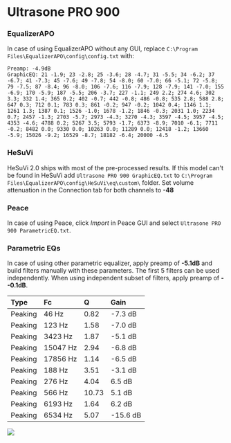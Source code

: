 # Ultrasone PRO 900

### EqualizerAPO
In case of using EqualizerAPO without any GUI, replace `C:\Program Files\EqualizerAPO\config\config.txt`
with:
```
Preamp: -4.9dB
GraphicEQ: 21 -1.9; 23 -2.8; 25 -3.6; 28 -4.7; 31 -5.5; 34 -6.2; 37 -6.7; 41 -7.3; 45 -7.6; 49 -7.8; 54 -8.0; 60 -7.0; 66 -5.1; 72 -5.8; 79 -7.5; 87 -8.4; 96 -8.0; 106 -7.6; 116 -7.9; 128 -7.9; 141 -7.0; 155 -6.9; 170 -5.9; 187 -5.5; 206 -3.7; 227 -1.1; 249 2.2; 274 4.6; 302 3.3; 332 1.4; 365 0.2; 402 -0.7; 442 -0.8; 486 -0.8; 535 2.8; 588 2.8; 647 0.3; 712 0.1; 783 0.3; 861 -0.2; 947 -0.2; 1042 0.4; 1146 1.1; 1261 1.3; 1387 0.1; 1526 -1.0; 1678 -1.2; 1846 -0.3; 2031 1.0; 2234 0.7; 2457 -1.3; 2703 -5.7; 2973 -4.3; 3270 -4.3; 3597 -4.5; 3957 -4.5; 4353 -4.6; 4788 0.2; 5267 3.5; 5793 -1.7; 6373 -8.9; 7010 -6.1; 7711 -0.2; 8482 0.0; 9330 0.0; 10263 0.0; 11289 0.0; 12418 -1.2; 13660 -5.9; 15026 -9.2; 16529 -8.7; 18182 -6.4; 20000 -4.5
```

### HeSuVi
HeSuVi 2.0 ships with most of the pre-processed results. If this model can't be found in HeSuVi add
`Ultrasone PRO 900 GraphicEQ.txt` to `C:\Program Files\EqualizerAPO\config\HeSuVi\eq\custom\` folder.
Set volume attenuation in the Connection tab for both channels to **-48**

### Peace
In case of using Peace, click *Import* in Peace GUI and select `Ultrasone PRO 900 ParametricEQ.txt`.

### Parametric EQs
In case of using other parametric equalizer, apply preamp of **-5.1dB** and build filters manually
with these parameters. The first 5 filters can be used independently.
When using independent subset of filters, apply preamp of **--0.1dB**.

| Type    | Fc       |     Q | Gain     |
|:--------|:---------|:------|:---------|
| Peaking | 46 Hz    |  0.82 | -7.3 dB  |
| Peaking | 123 Hz   |  1.58 | -7.0 dB  |
| Peaking | 3423 Hz  |  1.87 | -5.1 dB  |
| Peaking | 15047 Hz |  2.94 | -6.8 dB  |
| Peaking | 17856 Hz |  1.14 | -6.5 dB  |
| Peaking | 188 Hz   |  3.51 | -3.1 dB  |
| Peaking | 276 Hz   |  4.04 | 6.5 dB   |
| Peaking | 566 Hz   | 10.73 | 5.1 dB   |
| Peaking | 6193 Hz  |  1.64 | 6.2 dB   |
| Peaking | 6534 Hz  |  5.07 | -15.6 dB |

![](https://raw.githubusercontent.com/jaakkopasanen/AutoEq/master/results/innerfidelity/sbaf-serious/Ultrasone%20PRO%20900/Ultrasone%20PRO%20900.png)